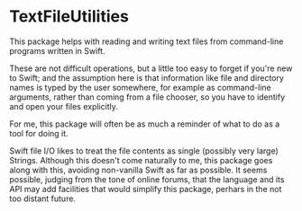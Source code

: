 # TextFileUtilities

This package helps with reading and writing text files from command-line
programs written in Swift.

These are not difficult operations, but a little too easy to forget if you're
new to Swift; and the assumption here is that information like file and
directory names is typed by the user somewhere, for example as command-line
arguments, rather than coming from a file chooser, so you have to identify and
open your files explicitly.

For me, this package will often be as much a reminder of what to do as a tool
for doing it.

Swift file I/O likes to treat the file contents as single (possibly very large)
Strings. Although this doesn't come naturally to me, this package goes along
with this, avoiding non-vanilla Swift as far as possible. It seems possible,
judging from the tone of online forums, that the language and its API may add
facilities that would simplify this package, perhars in the not too distant
future.
